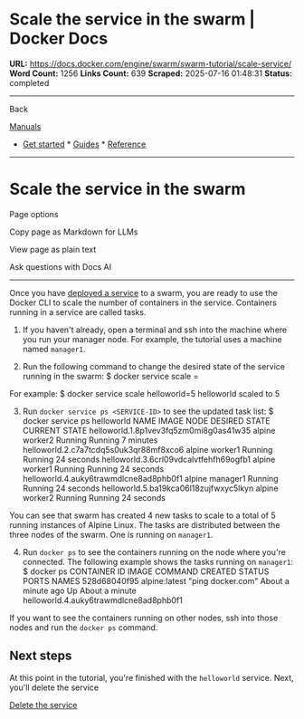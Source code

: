 # Scale the service in the swarm | Docker Docs

**URL:** https://docs.docker.com/engine/swarm/swarm-tutorial/scale-service/
**Word Count:** 1256
**Links Count:** 639
**Scraped:** 2025-07-16 01:48:31
**Status:** completed

---

Back

[Manuals](https://docs.docker.com/manuals/)

  * [Get started](https://docs.docker.com/get-started/)   * [Guides](https://docs.docker.com/guides/)   * [Reference](https://docs.docker.com/reference/)

* * *

# Scale the service in the swarm

Page options

Copy page as Markdown for LLMs

View page as plain text

Ask questions with Docs AI

* * *

Once you have [deployed a service](https://docs.docker.com/engine/swarm/swarm-tutorial/deploy-service/) to a swarm, you are ready to use the Docker CLI to scale the number of containers in the service. Containers running in a service are called tasks.

  1. If you haven't already, open a terminal and ssh into the machine where you run your manager node. For example, the tutorial uses a machine named `manager1`.

  2. Run the following command to change the desired state of the service running in the swarm:                    $ docker service scale <SERVICE-ID>=<NUMBER-OF-TASKS>          

For example:                    $ docker service scale helloworld=5                    helloworld scaled to 5          

  3. Run `docker service ps <SERVICE-ID>` to see the updated task list:                    $ docker service ps helloworld                    NAME                                    IMAGE   NODE      DESIRED STATE  CURRENT STATE          helloworld.1.8p1vev3fq5zm0mi8g0as41w35  alpine  worker2   Running        Running 7 minutes          helloworld.2.c7a7tcdq5s0uk3qr88mf8xco6  alpine  worker1   Running        Running 24 seconds          helloworld.3.6crl09vdcalvtfehfh69ogfb1  alpine  worker1   Running        Running 24 seconds          helloworld.4.auky6trawmdlcne8ad8phb0f1  alpine  manager1  Running        Running 24 seconds          helloworld.5.ba19kca06l18zujfwxyc5lkyn  alpine  worker2   Running        Running 24 seconds          

You can see that swarm has created 4 new tasks to scale to a total of 5 running instances of Alpine Linux. The tasks are distributed between the three nodes of the swarm. One is running on `manager1`.

  4. Run `docker ps` to see the containers running on the node where you're connected. The following example shows the tasks running on `manager1`:                    $ docker ps                    CONTAINER ID        IMAGE               COMMAND             CREATED             STATUS              PORTS               NAMES          528d68040f95        alpine:latest       "ping docker.com"   About a minute ago   Up About a minute                       helloworld.4.auky6trawmdlcne8ad8phb0f1          

If you want to see the containers running on other nodes, ssh into those nodes and run the `docker ps` command.

## Next steps

At this point in the tutorial, you're finished with the `helloworld` service. Next, you'll delete the service

[Delete the service](https://docs.docker.com/engine/swarm/swarm-tutorial/delete-service/)